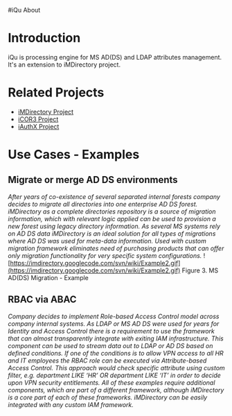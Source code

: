 #iQu About


# Introduction #
iQu is processing engine for MS AD(DS) and LDAP attributes management. It's an extension to iMDirectory project.


# Related Projects #
  * [iMDirectory Project](https://code.google.com/p/imdirectory/)
  * [iCOR3 Project](https://code.google.com/p/icor3/)
  * [iAuthX Project](https://code.google.com/p/iauthx/)

# Use Cases - Examples #
## Migrate or merge AD DS environments ##
_After years of co-existence of several separated internal forests company decides to migrate all directories into one enterprise AD DS forest. iMDirectory as a complete directories repository is a source of migration information, which with relevant logic applied can be used to provision a new forest using legacy directory information._
_As several MS systems rely on AD DS data iMDirectory is an ideal solution for all types of migrations where AD DS was used for meta-data information. Used with custom migration framework eliminates need of purchasing products that can offer only migration functionality for very specific system configurations._
![https://imdirectory.googlecode.com/svn/wiki/Example2.gif](https://imdirectory.googlecode.com/svn/wiki/Example2.gif)
Figure 3. MS AD(DS) Migration - Example

## RBAC via ABAC ##
_Company decides to implement Role-based Access Control model across company internal systems. As LDAP or MS AD DS were used for years for Identity and Access Control there is a requirement to use the framework that can almost transparently integrate with exiting IAM infrastructure.
This component can be used to stream data out to LDAP or AD DS based on defined conditions. If one of the conditions is to allow VPN access to all HR and IT employees the RBAC role can be executed via Attribute-based Access Control. This approach would check specific attribute using custom filter, e.g. department LIKE ‘HR’ OR department LIKE ‘IT’ in order to decide upon VPN security entitlements._
_All of these examples require additional components, which are part of a different framework, although iMDirectory is a core part of each of these frameworks. iMDirectory can be easily integrated with any custom IAM framework._